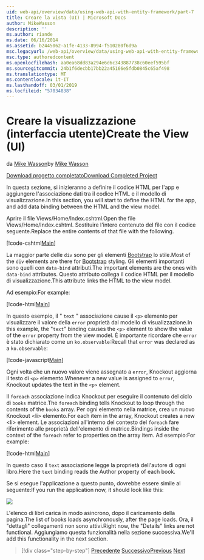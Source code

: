 ```yaml
---
uid: web-api/overview/data/using-web-api-with-entity-framework/part-7
title: Creare la vista (UI) | Microsoft Docs
author: MikeWasson
description: ''
ms.author: riande
ms.date: 06/16/2014
ms.assetid: b2445062-a1fe-4133-8994-f510280f6d9a
msc.legacyurl: /web-api/overview/data/using-web-api-with-entity-framework/part-7
msc.type: authoredcontent
ms.openlocfilehash: aa0ea68dd83a294e6d6c343887738c60eef595bf
ms.sourcegitcommit: 24b1f6decbb17bb22a45166e5fdb0845c65af498
ms.translationtype: MT
ms.contentlocale: it-IT
ms.lasthandoff: 03/01/2019
ms.locfileid: "57034838"
---
```

<a name="create-the-view-ui"></a><span data-ttu-id="7619c-102">Creare la visualizzazione (interfaccia utente)</span><span class="sxs-lookup"><span data-stu-id="7619c-102">Create the View (UI)</span></span>
====================
<span data-ttu-id="7619c-103">da [Mike Wasson](https://github.com/MikeWasson)</span><span class="sxs-lookup"><span data-stu-id="7619c-103">by [Mike Wasson](https://github.com/MikeWasson)</span></span>

[<span data-ttu-id="7619c-104">Download progetto completato</span><span class="sxs-lookup"><span data-stu-id="7619c-104">Download Completed Project</span></span>](https://github.com/MikeWasson/BookService)

<span data-ttu-id="7619c-105">In questa sezione, si inizieranno a definire il codice HTML per l'app e aggiungere l'associazione dati tra il codice HTML e il modello di visualizzazione.</span><span class="sxs-lookup"><span data-stu-id="7619c-105">In this section, you will start to define the HTML for the app, and add data binding between the HTML and the view model.</span></span>

<span data-ttu-id="7619c-106">Aprire il file Views/Home/Index.cshtml.</span><span class="sxs-lookup"><span data-stu-id="7619c-106">Open the file Views/Home/Index.cshtml.</span></span> <span data-ttu-id="7619c-107">Sostituire l'intero contenuto del file con il codice seguente.</span><span class="sxs-lookup"><span data-stu-id="7619c-107">Replace the entire contents of that file with the following.</span></span>

[!code-cshtml[Main](part-7/samples/sample1.cshtml)]

<span data-ttu-id="7619c-108">La maggior parte delle `div` sono per gli elementi [Bootstrap](http://getbootstrap.com/) lo stile.</span><span class="sxs-lookup"><span data-stu-id="7619c-108">Most of the `div` elements are there for [Bootstrap](http://getbootstrap.com/) styling.</span></span> <span data-ttu-id="7619c-109">Gli elementi importanti sono quelli con `data-bind` attributi.</span><span class="sxs-lookup"><span data-stu-id="7619c-109">The important elements are the ones with `data-bind` attributes.</span></span> <span data-ttu-id="7619c-110">Questo attributo collega il codice HTML per il modello di visualizzazione.</span><span class="sxs-lookup"><span data-stu-id="7619c-110">This attribute links the HTML to the view model.</span></span>

<span data-ttu-id="7619c-111">Ad esempio:</span><span class="sxs-lookup"><span data-stu-id="7619c-111">For example:</span></span>

[!code-html[Main](part-7/samples/sample2.html)]

<span data-ttu-id="7619c-112">In questo esempio, il &quot; `text` &quot; associazione cause il `<p>` elemento per visualizzare il valore della `error` proprietà dal modello di visualizzazione.</span><span class="sxs-lookup"><span data-stu-id="7619c-112">In this example, the &quot;`text`&quot; binding causes the `<p>` element to show the value of the `error` property from the view model.</span></span> <span data-ttu-id="7619c-113">È importante ricordare che `error` è stato dichiarato come un `ko.observable`:</span><span class="sxs-lookup"><span data-stu-id="7619c-113">Recall that `error` was declared as a `ko.observable`:</span></span>

[!code-javascript[Main](part-7/samples/sample3.js)]

<span data-ttu-id="7619c-114">Ogni volta che un nuovo valore viene assegnato a `error`, Knockout aggiorna il testo di `<p>` elemento.</span><span class="sxs-lookup"><span data-stu-id="7619c-114">Whenever a new value is assigned to `error`, Knockout updates the text in the `<p>` element.</span></span>

<span data-ttu-id="7619c-115">Il `foreach` associazione indica Knockout per eseguire il contenuto del ciclo di `books` matrice.</span><span class="sxs-lookup"><span data-stu-id="7619c-115">The `foreach` binding tells Knockout to loop through the contents of the `books` array.</span></span> <span data-ttu-id="7619c-116">Per ogni elemento nella matrice, crea un nuovo Knockout &lt;li&gt; elemento.</span><span class="sxs-lookup"><span data-stu-id="7619c-116">For each item in the array, Knockout creates a new &lt;li&gt; element.</span></span> <span data-ttu-id="7619c-117">Le associazioni all'interno del contesto del `foreach` fare riferimento alle proprietà dell'elemento di matrice.</span><span class="sxs-lookup"><span data-stu-id="7619c-117">Bindings inside the context of the `foreach` refer to properties on the array item.</span></span> <span data-ttu-id="7619c-118">Ad esempio:</span><span class="sxs-lookup"><span data-stu-id="7619c-118">For example:</span></span>

[!code-html[Main](part-7/samples/sample4.html)]

<span data-ttu-id="7619c-119">In questo caso il `text` associazione legge la proprietà dell'autore di ogni libro.</span><span class="sxs-lookup"><span data-stu-id="7619c-119">Here the `text` binding reads the Author property of each book.</span></span>

<span data-ttu-id="7619c-120">Se si esegue l'applicazione a questo punto, dovrebbe essere simile al seguente:</span><span class="sxs-lookup"><span data-stu-id="7619c-120">If you run the application now, it should look like this:</span></span>

![](part-7/_static/image1.png)

<span data-ttu-id="7619c-121">L'elenco di libri carica in modo asincrono, dopo il caricamento della pagina.</span><span class="sxs-lookup"><span data-stu-id="7619c-121">The list of books loads asynchronously, after the page loads.</span></span> <span data-ttu-id="7619c-122">Ora, il &quot;dettagli&quot; collegamenti non sono attivi.</span><span class="sxs-lookup"><span data-stu-id="7619c-122">Right now, the &quot;Details&quot; links are not functional.</span></span> <span data-ttu-id="7619c-123">Aggiungiamo questa funzionalità nella sezione successiva.</span><span class="sxs-lookup"><span data-stu-id="7619c-123">We'll add this functionality in the next section.</span></span>

> [!div class="step-by-step"]
> <span data-ttu-id="7619c-124">[Precedente](part-6.md)
> [Successivo](part-8.md)</span><span class="sxs-lookup"><span data-stu-id="7619c-124">[Previous](part-6.md)
[Next](part-8.md)</span></span>
